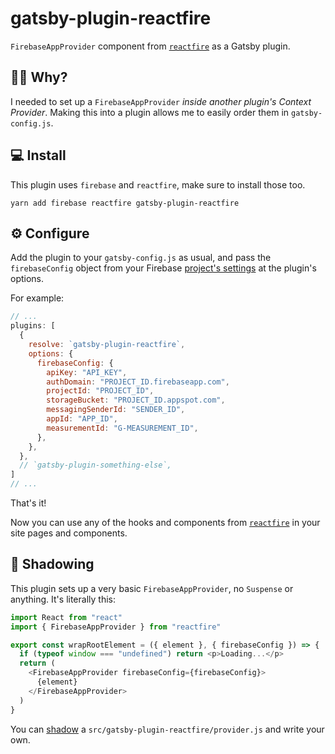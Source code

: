 # gatsby-plugin-reactfire

`FirebaseAppProvider` component from [`reactfire`](https://github.com/FirebaseExtended/reactfire) as a Gatsby plugin.

## 🤷‍♂️ Why?

I needed to set up a `FirebaseAppProvider` _inside another plugin's Context Provider_. Making this into a plugin allows me to easily order them in `gatsby-config.js`.

## 💻 Install

This plugin uses `firebase` and `reactfire`, make sure to install those too.

```shell
yarn add firebase reactfire gatsby-plugin-reactfire
```

## ⚙ Configure

Add the plugin to your `gatsby-config.js` as usual, and pass the `firebaseConfig` object from your Firebase [project's settings](https://console.firebase.google.com/project/_/settings/general) at the plugin's options.

For example:

```js
// ...
plugins: [
  {
    resolve: `gatsby-plugin-reactfire`,
    options: {
      firebaseConfig: {
        apiKey: "API_KEY",
        authDomain: "PROJECT_ID.firebaseapp.com",
        projectId: "PROJECT_ID",
        storageBucket: "PROJECT_ID.appspot.com",
        messagingSenderId: "SENDER_ID",
        appId: "APP_ID",
        measurementId: "G-MEASUREMENT_ID",
      },
    },
  },
  // `gatsby-plugin-something-else`,
]
// ...
```

That's it!

Now you can use any of the hooks and components from [`reactfire`](https://github.com/FirebaseExtended/reactfire) in your site pages and components.

## 👥 Shadowing

This plugin sets up a very basic `FirebaseAppProvider`, no `Suspense` or anything. It's literally this:

```js
import React from "react"
import { FirebaseAppProvider } from "reactfire"

export const wrapRootElement = ({ element }, { firebaseConfig }) => {
  if (typeof window === "undefined") return <p>Loading...</p>
  return (
    <FirebaseAppProvider firebaseConfig={firebaseConfig}>
      {element}
    </FirebaseAppProvider>
  )
}
```

You can [shadow](https://www.gatsbyjs.com/docs/how-to/plugins-and-themes/shadowing/) a `src/gatsby-plugin-reactfire/provider.js` and write your own.
